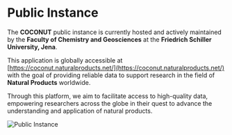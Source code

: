 # Public Instance

The **COCONUT** public instance is currently hosted and actively maintained by the **Faculty of Chemistry and Geosciences** at the **Friedrich Schiller University, Jena**.

This application is globally accessible at [https://coconut.naturalproducts.net/](https://coconut.naturalproducts.net/) with the goal of providing reliable data to support research in the field of **Natural Products** worldwide.

Through this platform, we aim to facilitate access to high-quality data, empowering researchers across the globe in their quest to advance the understanding and application of natural products.

![Public Instance](/about-us.png)
